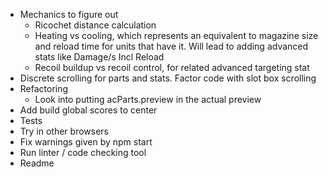 * Mechanics to figure out
	* Ricochet distance calculation
	* Heating vs cooling, which represents an equivalent to magazine size and reload time for
	  units that have it. Will lead to adding advanced stats like Damage/s Incl Reload
	* Recoil buildup vs recoil control, for related advanced targeting stat
* Discrete scrolling for parts and stats. Factor code with slot box scrolling
* Refactoring
	* Look into putting acParts.preview in the actual preview
* Add build global scores to center
* Tests
* Try in other browsers
* Fix warnings given by npm start
* Run linter / code checking tool
* Readme